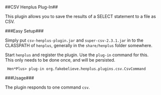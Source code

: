 ##CSV Henplus Plug-In##

This plugin allows you to save the results of a SELECT statement to a file as CSV. 


###Easy Setup###

Simply put `csv-henplus-plugin.jar` and `super-csv-2.3.1.jar` in to the CLASSPATH of `henplus`, generally in the `share/henplus` folder somewhere.

Start `henplus` and register the plugin. Use the `plug-in` command for this. This only needs to be done once, and will be persisted.

     Hen*Plus> plug-in org.fakebelieve.henplus.plugins.csv.CsvCommand

###Usage###

The plugin responds to one command `csv`.

